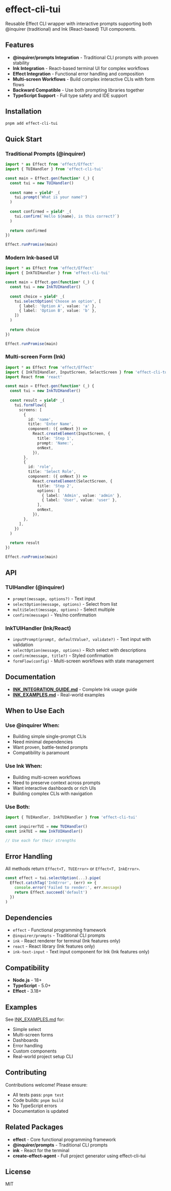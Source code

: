 # effect-cli-tui

Reusable Effect CLI wrapper with interactive prompts supporting both @inquirer (traditional) and Ink (React-based) TUI components.

## Features

- **@inquirer/prompts Integration** - Traditional CLI prompts with proven stability
- **Ink Integration** - React-based terminal UI for complex workflows
- **Effect Integration** - Functional error handling and composition
- **Multi-screen Workflows** - Build complex interactive CLIs with form flows
- **Backward Compatible** - Use both prompting libraries together
- **TypeScript Support** - Full type safety and IDE support

## Installation

```bash
pnpm add effect-cli-tui
```

## Quick Start

### Traditional Prompts (@inquirer)

```typescript
import * as Effect from 'effect/Effect'
import { TUIHandler } from 'effect-cli-tui'

const main = Effect.gen(function* (_) {
  const tui = new TUIHandler()
  
  const name = yield* _(
    tui.prompt('What is your name?')
  )
  
  const confirmed = yield* _(
    tui.confirm(`Hello ${name}, is this correct?`)
  )
  
  return confirmed
})

Effect.runPromise(main)
```

### Modern Ink-based UI

```typescript
import * as Effect from 'effect/Effect'
import { InkTUIHandler } from 'effect-cli-tui'

const main = Effect.gen(function* (_) {
  const tui = new InkTUIHandler()
  
  const choice = yield* _(
    tui.selectOption('Choose an option', [
      { label: 'Option A', value: 'a' },
      { label: 'Option B', value: 'b' },
    ])
  )
  
  return choice
})

Effect.runPromise(main)
```

### Multi-screen Form (Ink)

```typescript
import * as Effect from 'effect/Effect'
import { InkTUIHandler, InputScreen, SelectScreen } from 'effect-cli-tui'
import React from 'react'

const main = Effect.gen(function* (_) {
  const tui = new InkTUIHandler()
  
  const result = yield* _(
    tui.formFlow({
      screens: [
        {
          id: 'name',
          title: 'Enter Name',
          component: ({ onNext }) =>
            React.createElement(InputScreen, {
              title: 'Step 1',
              prompt: 'Name:',
              onNext,
            }),
        },
        {
          id: 'role',
          title: 'Select Role',
          component: ({ onNext }) =>
            React.createElement(SelectScreen, {
              title: 'Step 2',
              options: [
                { label: 'Admin', value: 'admin' },
                { label: 'User', value: 'user' },
              ],
              onNext,
            }),
        },
      ],
    })
  )
  
  return result
})

Effect.runPromise(main)
```

## API

### TUIHandler (@inquirer)

- `prompt(message, options?)` - Text input
- `selectOption(message, options)` - Select from list
- `multiSelect(message, options)` - Select multiple
- `confirm(message)` - Yes/no confirmation

### InkTUIHandler (Ink/React)

- `inputPrompt(prompt, defaultValue?, validate?)` - Text input with validation
- `selectOption(message, options)` - Rich select with descriptions
- `confirm(message, title?)` - Styled confirmation
- `formFlow(config)` - Multi-screen workflows with state management

## Documentation

- **[INK_INTEGRATION_GUIDE.md](./INK_INTEGRATION_GUIDE.md)** - Complete Ink usage guide
- **[INK_EXAMPLES.md](./INK_EXAMPLES.md)** - Real-world examples

## When to Use Each

### Use @inquirer When:
- Building simple single-prompt CLIs
- Need minimal dependencies
- Want proven, battle-tested prompts
- Compatibility is paramount

### Use Ink When:
- Building multi-screen workflows
- Need to preserve context across prompts
- Want interactive dashboards or rich UIs
- Building complex CLIs with navigation

### Use Both:
```typescript
import { TUIHandler, InkTUIHandler } from 'effect-cli-tui'

const inquirerTUI = new TUIHandler()
const inkTUI = new InkTUIHandler()

// Use each for their strengths
```

## Error Handling

All methods return `Effect<T, TUIError>` or `Effect<T, InkError>`.

```typescript
const effect = tui.selectOption(...).pipe(
  Effect.catchTag('InkError', (err) => {
    console.error('Failed to render:', err.message)
    return Effect.succeed('default')
  })
)
```

## Dependencies

- `effect` - Functional programming framework
- `@inquirer/prompts` - Traditional CLI prompts
- `ink` - React renderer for terminal (Ink features only)
- `react` - React library (Ink features only)
- `ink-text-input` - Text input component for Ink (Ink features only)

## Compatibility

- **Node.js** - 18+
- **TypeScript** - 5.0+
- **Effect** - 3.18+

## Examples

See [INK_EXAMPLES.md](./INK_EXAMPLES.md) for:
- Simple select
- Multi-screen forms
- Dashboards
- Error handling
- Custom components
- Real-world project setup CLI

## Contributing

Contributions welcome! Please ensure:
- All tests pass: `pnpm test`
- Code builds: `pnpm build`
- No TypeScript errors
- Documentation is updated

## Related Packages

- **effect** - Core functional programming framework
- **@inquirer/prompts** - Traditional CLI prompts
- **ink** - React for the terminal
- **create-effect-agent** - Full project generator using effect-cli-tui

## License

MIT
